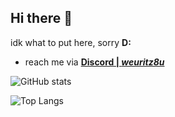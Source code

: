 ## Hi there 👋

idk what to put here, sorry **D:**

- reach me via **[Discord | *weuritz8u*](https://discord.gg/9Jh8B8pkJa)**

![GitHub stats](https://github-readme-stats.vercel.app/api?username=weuritz8u&theme=neon&show_icons=true)

![Top Langs](https://github-readme-stats.vercel.app/api/top-langs/?username=weuritz8u&theme=neon&layout=compact&hide=markdown)

<!--

&langs_count=20

**weuritz8u/weuritz8u** is a ✨ _special_ ✨ repository because its `README.md` (this file) appears on your GitHub profile.

Here are some ideas to get you started:

- 🔭 I’m currently working on ...
- 🌱 I’m currently learning ...
- 👯 I’m looking to collaborate on ...
- 🤔 I’m looking for help with ...
- 💬 Ask me about ...
- 📫 How to reach me: ...
- 😄 Pronouns: ...
- ⚡ Fun fact: ...

pfp: https://de.wikipedia.org/wiki/Rockwell_B-1#/media/Datei:B1_fire.jpg

-->
